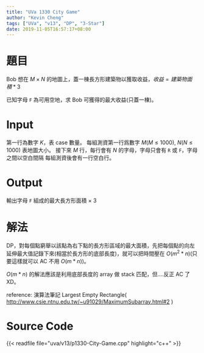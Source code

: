 ```yaml
---
title: "UVa 1330 City Game"
author: "Kevin Cheng"
tags: ["UVa", "v13", "DP", "3-Star"]
date: 2019-11-05T16:57:17+08:00
---
```


# 題目
Bob 想在 $M \times N$ 的地圖上，蓋一棟長方形建築物以獲取收益，$收益 = 建築物面積 * 3$

已知字母 `F` 為可用空地，求 Bob 可獲得的最大收益(只蓋一棟)。

<!--more-->

# Input
第一行為數字 $K$，表 case 數量。
每組測資第一行爲數字 $M$($M \leq 1000$), $N$($N \leq 1000$) 表地圖大小。
接下來 $M$ 行，每行會有 $N$ 的字母，字母只會有 `R` 或 `F`，字母之間以空白間隔
每組測資後會有一行空白行。

# Output
輸出字母 `F` 組成的最大長方形面積 $\times$ 3

# 解法
DP，對每個點窮舉以該點為右下點的長方形區域的最大面積，先把每個點的向左延伸最大值記錄下來(相當於長方形的底部長度)，就可以把時間壓在 $O(m^2 * n)$(只要這樣就可以 AC 不用 $O(m * n)$)。

$O(m * n)$ 的解法應該是利用底部長度的 array 做 stack 匹配，但....反正 AC 了XD。

reference: 演算法筆記 Largest Empty Rectangle( http://www.csie.ntnu.edu.tw/~u91029/MaximumSubarray.html#2 )

# Source Code

{{< readfile file="uva/v13/p1330-City-Game.cpp" highlight="c++" >}}

